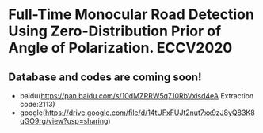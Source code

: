 # Full-Time Monocular Road Detection Using Zero-Distribution Prior of Angle of Polarization. ECCV2020

## Database and codes are coming soon!

- baidu(https://pan.baidu.com/s/10dMZRRW5q710RbVxisd4eA     Extraction code:2113)
- google(https://drive.google.com/file/d/14tUFxFUJt2nut7xx9zJ8yQ83K8qGO9rg/view?usp=sharing)
